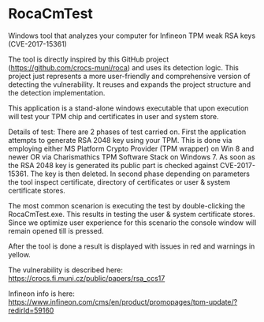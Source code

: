 # RocaCmTest
Windows tool that analyzes your computer for Infineon TPM weak RSA keys (CVE-2017-15361) 

The tool is directly inspired by this GitHub project (https://github.com/crocs-muni/roca) and uses its detection logic. This project just represents a more user-friendly and comprehensive version of detecting the vulnerability. It reuses and expands the project structure and the detection implementation.

This application is a stand-alone windows executable that upon execution will test your TPM chip and certificates in user and system store.  

Details of test:
There are 2 phases of test carried on. First the application attempts to generate RSA 2048 key using your TPM. This is done via employing either MS Platform Crypto Provider (TPM wrapper) on Win 8 and newer OR via Charismathics TPM Software Stack on Windows 7. As soon as the RSA 2048 key is generated its public part is checked against CVE-2017-15361. The key is then deleted.
In second phase depending on parameters the tool inspect certificate, directory of certificates or user & system certificate stores. 

The most common scenarion is executing the test by double-clicking the RocaCmTest.exe. This results in testing the user & system certificate stores. Since we optimize user experience for this scenario the console window will remain opened till <ENTER> is pressed.

After the tool is done a result is displayed with issues in red and warnings in yellow.

The vulnerability is described here: https://crocs.fi.muni.cz/public/papers/rsa_ccs17

Infineon info is here: https://www.infineon.com/cms/en/product/promopages/tpm-update/?redirId=59160
